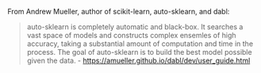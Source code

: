 From Andrew Mueller, author of scikit-learn, auto-sklearn, and dabl:

> auto-sklearn is completely automatic and black-box. It searches a vast space of models and constructs complex ensemles of high accuracy, taking a substantial amount of computation and time in the process. The goal of auto-sklearn is to build the best model possible given the data.  - https://amueller.github.io/dabl/dev/user_guide.html